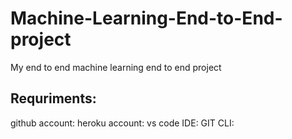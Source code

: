 # Machine-Learning-End-to-End-project
My end to end machine learning end to end project

Requriments:
--------------
github account:
heroku account:
vs code IDE:
GIT CLI:
